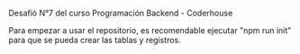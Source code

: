 Desafió N°7 del curso Programación Backend - Coderhouse

Para empezar a usar el repositorio, es recomendable ejecutar "npm run init" para que se pueda crear las tablas y registros.
